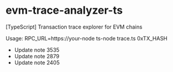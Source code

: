 # evm-trace-analyzer-ts
[TypeScript] Transaction trace explorer for EVM chains

Usage:
  RPC_URL=https://your-node ts-node trace.ts 0xTX_HASH
- Update note 3535
- Update note 2879
- Update note 2405
